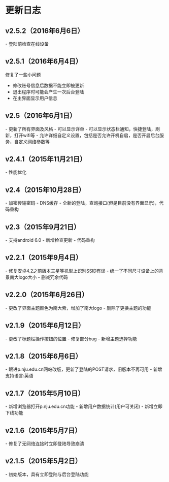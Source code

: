更新日志
====
<h2>v2.5.2（2016年6月6日）</h2>
- 登陆前检查在线设备

<h2>v2.5.1（2016年6月4日）</h2>
修复了一些小问题 

- 修改账号信息后数据不能立即被更新
- 退出程序时可能会产生一次后台登陆
- 在主界面显示用户信息

<h2>v2.5（2016年6月1日）</h2>
- 更新了所有界面及风格
- 可以显示详单
- 可以显示状态栏通知，快捷登陆，刷新，打开wifi等
- 允许详细自定义设置，包括是否允许开机自启，是否开启后台服务，自定义网络参数等

<h2>v2.4.1（2015年11月21日）</h2>
- 性能优化

<h2>v2.4（2015年10月28日）</h2>
- 加密传输密码
- DNS缓存
- 全新的登陆，查询接口(但是目前没有界面显示)，代码重构

<h2>v2.3（2015年9月21日）</h2>
- 支持android 6.0
- 新增检查更新
- 代码重构

<h2>v2.2.1（2015年9月4日）</h2>
- 修复安卓4.2之前版本三星等机型上识别SSID有误
- 统一了不同尺寸设备上的背景南大logo大小
- 删减冗余代码

<h2>v2.2.0（2015年6月26日）</h2>
- 更改了界面主题颜色为南大紫，增加了南大logo
- 删除了更换主题的功能

<h2>v2.1.9（2015年6月12日）</h2>
- 更改了标题栏操作按钮的位置
- 修复部分bug
- 新增主题选择功能

<h2>v2.1.8（2015年6月6日）</h2>
- 跟进p.nju.edu.cn网站改版，更新了登陆的POST请求，旧版本不再可用
- 新增支持语言:英语

<h2>v2.1.7（2015年5月10日）</h2>
- 新增浏览器打开p.nju.edu.cn功能
- 新增用户数据统计(用户可关闭)
- 新增立即下线功能

<h2>v2.1.6（2015年5月7日）</h2>
- 修复了无网络连接时立即登陆导致崩溃

<h2>v2.1.5（2015年5月2日）</h2>
- 初始版本，具有立即登陆与后台登陆功能